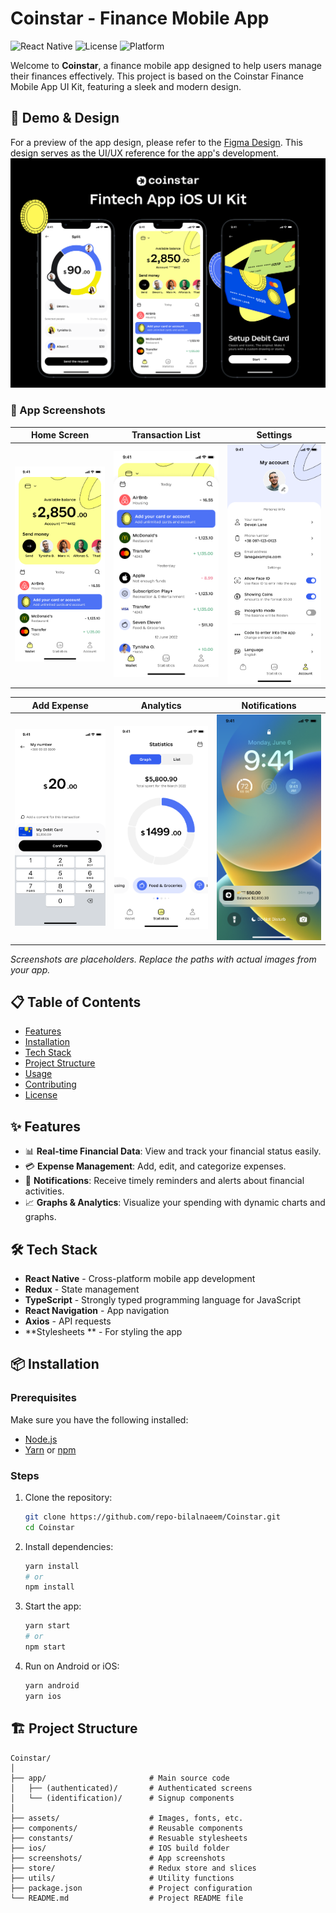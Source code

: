 # Coinstar - Finance Mobile App

![React Native](https://img.shields.io/badge/React%20Native-v0.71.0-blue)
![License](https://img.shields.io/badge/license-MIT-green)
![Platform](https://img.shields.io/badge/platform-iOS%20|%20Android-lightgrey)

Welcome to **Coinstar**, a finance mobile app designed to help users manage their finances effectively. This project is based on the Coinstar Finance Mobile App UI Kit, featuring a sleek and modern design.

## 🚀 Demo & Design

For a preview of the app design, please refer to the [Figma Design](<https://www.figma.com/design/KEDcxW9t9UIAEYKkXZbKKL/Coinstar---Finance-Mobile-App-UI-Kit-(Community)?node-id=1020-89887&t=INEmeiBw912hoK0m-1>). This design serves as the UI/UX reference for the app's development.
![Cover Page](screenshots/Thumbnail.png)

### 📱 App Screenshots

| Home Screen                                | Transaction List                                      | Settings                              |
| ------------------------------------------ | ----------------------------------------------------- | ------------------------------------- |
| ![Home Screen](screenshots/Home-Light.png) | ![Transaction List](screenshots/Transaction-List.png) | ![Settings](screenshots/Settings.png) |

| Add Expense                             | Analytics                               | Notifications                                   |
| --------------------------------------- | --------------------------------------- | ----------------------------------------------- |
| ![Add Expense](screenshots/Expense.png) | ![Analytics](screenshots/Analytics.png) | ![Notifications](screenshots/Notifications.png) |

_Screenshots are placeholders. Replace the paths with actual images from your app._

## 📋 Table of Contents

- [Features](#features)
- [Installation](#installation)
- [Tech Stack](#tech-stack)
- [Project Structure](#project-structure)
- [Usage](#usage)
- [Contributing](#contributing)
- [License](#license)

## ✨ Features

- 📊 **Real-time Financial Data**: View and track your financial status easily.
- 💳 **Expense Management**: Add, edit, and categorize expenses.
- 🔔 **Notifications**: Receive timely reminders and alerts about financial activities.
- 📈 **Graphs & Analytics**: Visualize your spending with dynamic charts and graphs.

## 🛠 Tech Stack

- **React Native** - Cross-platform mobile app development
- **Redux** - State management
- **TypeScript** - Strongly typed programming language for JavaScript
- **React Navigation** - App navigation
- **Axios** - API requests
- **Stylesheets ** - For styling the app

## 📦 Installation

### Prerequisites

Make sure you have the following installed:

- [Node.js](https://nodejs.org/)
- [Yarn](https://yarnpkg.com/) or [npm](https://www.npmjs.com/)

### Steps

1. Clone the repository:

   ```bash
   git clone https://github.com/repo-bilalnaeem/Coinstar.git
   cd Coinstar
   ```

2. Install dependencies:

   ```bash
   yarn install
   # or
   npm install
   ```

3. Start the app:

   ```bash
   yarn start
   # or
   npm start
   ```

4. Run on Android or iOS:

   ```bash
   yarn android
   yarn ios
   ```

## 🏗 Project Structure

```plaintext
Coinstar/
│
├── app/                       # Main source code
│   ├── (authenticated)/       # Authenticated screens
│   └── (identification)/      # Signup components
│
├── assets/                    # Images, fonts, etc.
├── components/                # Reusable components
├── constants/                 # Resuable stylesheets
├── ios/                       # IOS build folder
├── screenshots/               # App screenshots
├── store/                     # Redux store and slices
├── utils/                     # Utility functions
├── package.json               # Project configuration
└── README.md                  # Project README file
```
